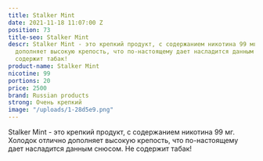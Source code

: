 ```yaml
---
title: Stalker Mint
date: 2021-11-18 11:07:00 Z
position: 73
title-seo: Stalker Mint
descr: Stalker Mint - это крепкий продукт, с содержанием никотина 99 мг. Холодок отлично
  дополняет высокую крепость, что по-настоящему дает насладится данным снюсом. Не
  содержит табак!
product-name: Stalker Mint
nicotine: 99
portions: 20
price: 2500
brand: Russian products
strong: Очень крепкий
image: "/uploads/1-28d5e9.png"
---
```


Stalker Mint - это крепкий продукт, с содержанием никотина 99 мг. Холодок отлично дополняет высокую крепость, что по-настоящему дает насладится данным снюсом. Не содержит табак!